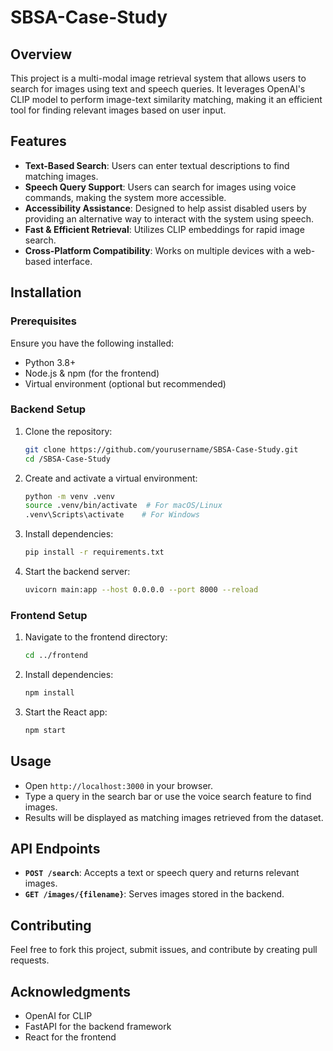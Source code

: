# SBSA-Case-Study

## Overview
This project is a multi-modal image retrieval system that allows users to search for images using text and speech queries. It leverages OpenAI's CLIP model to perform image-text similarity matching, making it an efficient tool for finding relevant images based on user input.

## Features
- **Text-Based Search**: Users can enter textual descriptions to find matching images.
- **Speech Query Support**: Users can search for images using voice commands, making the system more accessible.
- **Accessibility Assistance**: Designed to help assist disabled users by providing an alternative way to interact with the system using speech.
- **Fast & Efficient Retrieval**: Utilizes CLIP embeddings for rapid image search.
- **Cross-Platform Compatibility**: Works on multiple devices with a web-based interface.

## Installation

### Prerequisites
Ensure you have the following installed:
- Python 3.8+
- Node.js & npm (for the frontend)
- Virtual environment (optional but recommended)

### Backend Setup
1. Clone the repository:
   ```sh
   git clone https://github.com/yourusername/SBSA-Case-Study.git
   cd /SBSA-Case-Study
   ```
2. Create and activate a virtual environment:
   ```sh
   python -m venv .venv
   source .venv/bin/activate  # For macOS/Linux
   .venv\Scripts\activate    # For Windows
   ```
3. Install dependencies:
   ```sh
   pip install -r requirements.txt
   ```
4. Start the backend server:
   ```sh
   uvicorn main:app --host 0.0.0.0 --port 8000 --reload
   ```

### Frontend Setup
1. Navigate to the frontend directory:
   ```sh
   cd ../frontend
   ```
2. Install dependencies:
   ```sh
   npm install
   ```
3. Start the React app:
   ```sh
   npm start
   ```

## Usage
- Open `http://localhost:3000` in your browser.
- Type a query in the search bar or use the voice search feature to find images.
- Results will be displayed as matching images retrieved from the dataset.

## API Endpoints
- **`POST /search`**: Accepts a text or speech query and returns relevant images.
- **`GET /images/{filename}`**: Serves images stored in the backend.

## Contributing
Feel free to fork this project, submit issues, and contribute by creating pull requests.


## Acknowledgments
- OpenAI for CLIP
- FastAPI for the backend framework
- React for the frontend
